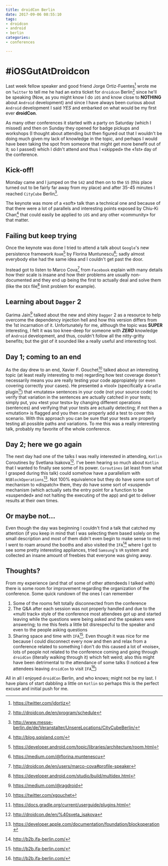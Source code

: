 ```yaml
---
title: droidCon Berlin
date: 2017-09-06 08:55:10
tags:
- droidcon
- android
- berlin
categories:
- conferences

---
```


# #iOSGutAtDroidcon
Last week fellow speaker and good friend Jorge Ortiz-Fuentes[^1] wrote me on `Twitter` to tell me he had an extra ticket for `droidcon` Berlin[^2] since he'll be speaking (Now, as you might know I do `iOS` and know close to **NOTHING** about `Android` development) and since I have always been curious about `Android` development I said _YES_ and embarked on what would be my first ever **droidCon**.

<!--more-->

As many other conferences it started with a party on Saturday (which I missed) and then on Sunday they opened for badge pickups and workshops (I thought about attending but then figured out that I wouldn't be doing much given my lack of knowledge in the topic, and perhaps I would have been taking the spot from someone that might get more benefit out of it; so I passed) which I didn't attend and thus I «skipped» the «1st» day of the conference.

## Kick-off!
Monday came and I jumped on the `S42` and then on to the `S5` (this place turned out to be fairly far away from my place) and after 35-45 minutes I reached `CityCube` Berlin[^3].

The keynote was more of a «soft» talk than a technical one and because of that there were a lot of parallels and interesting points exposed by Chiu-Ki Chan[^4] that could easily be applied to `iOS` and any other «community» for that matter.

## Failing but keep trying
Once the keynote was done I tried to attend a talk about `Google`'s new persistence framework `Room`[^5] by Florina Muntunescu[^6]; sadly almost everybody else had the same idea and I couldn't get past the door.

Instead got to listen to Marco Cova[^7] from `Facebook` explain with many details how their scale is insane and how their problems are usually non-documented and they end up being the first to actually deal and solve them (like the `DEX` file[^8] limit problem for example).

## Learning about `Dagger` 2
Garima Jain[^9] talked about the new and shiny `Dagger` 2 as a resource to help overcome the dependency injection hell and how this version differs from the 1st incarnation of it.
Unfortunately for me, although the topic was **SUPER** interesting, I felt it was too knee-deep for someone with **_ZERO_** knowledge of `Android` development, and thus, couldn't follow all the nitty-gritty benefits; but the gist of it sounded like a really useful and interesting tool.

## Day 1; coming to an end
As the day drew to an end, Xavier F. Gouchet[^10] talked about an interesting topic (at least really interesting to me) regarding how test coverage doesn't necessarily means you are really testing your code appropiately (or even covering correctly your cases). 
He presented a «tool» (specifically a `Gradle` plugin[^11]) that «mutates» sentences in your code (not your source code) to verify that variation in the sentences are actually catched in your tests; simply put, you «test your tests» by changing different operations (sentences) and verifying that your tests are actually detecting; if not then a «mutation» is flagged and you then can properly add a test to cover this scenario.
With this approach you can be sure that your tests are properly testing all possible paths and variations.
To me this was a really interesting talk, probably my favorite of the whole conference.

## Day 2; here we go again
The next day had one of the talks I was really interested in attending, `Kotlin` Coroutines by Svetlana Isakova[^12].
I've been hearing so much about `Kotlin` that I wanted to finally see some of its power.
`Coroutines` (at least from what I grasped during this talk) could somehow have a parallelism with `NSBlockOperations`[^13].
Not 100% equivalence but they do have some sort of mechanism to «dispatch» them, they do have some sort of «suspend» mechanism (which actually sets the entry point for a function to be «suspended» and not halting the executing of the app) and get to deliver results at their own times.

## Or maybe not…
Even though the day was beginning I couldn't find a talk that catched my attention (if you keep in mind that I was selecting them based solely on the small description and most of them didn't even begin to make sense to me) I went to roam around the booths and also visited the `IFA`[^14] where I got to see some pretty interesting appliances, tried `Samsung`'s `VR` system and collected an insane amount of freebies that everyone was giving away.

## Thoughts?
From my experience (and that of some of other attendeeds I talked with) there is some room for improvement regarding the organization of the conference.
Some quick rundown of the ones I can remember
1. Some of the rooms felt totally disconnected from the conference
2. The Q&A after each session was not properly handled and due to the «multi track» style of the conference most attendees got up and started leaving while the questions were being asked and the speakers were answering; to me this feels a little bit disrespecful to the speaker and even to the people asking questions
3. Sharing space and time with `IFA`[^14]. Even though it was nice for me because I could disconnect every now and then and relax from a conference related to something I don't do this caused a lot of «noise», lots of people not related to the conference coming and going through `droidCon` (literally walking through it) which felt weird; also this might have been detrimental to the attendance of some talks (I noticed a few attendees leaving `droidCon` to visit `IFA`[^14])

All in all I enjoyed `droidCon` Berlin, and who knows; might not be my last.
I have plans of start dabbling a little on `Kotlin` so perhaps this is the perfect excuse and initial push for me.

[^1]: https://twitter.com/jdortiz
[^2]: http://droidcon.de/en/program/schedule
[^3]: http://www.messe-berlin.de/de/Veranstalter/UnsereLocations/CityCubeBerlin/
[^4]: http://blog.sqisland.com/
[^5]: https://developer.android.com/topic/libraries/architecture/room.html
[^6]: https://medium.com/@florina.muntenescu
[^7]: http://droidcon.de/en/users/marco-cova#profile-speaker
[^8]: https://developer.android.com/studio/build/multidex.html
[^9]: https://medium.com/@ragdroid
[^10]: https://twitter.com/xgouchet
[^11]: https://docs.gradle.org/current/userguide/plugins.html
[^12]: http://droidcon.de/en/%40sveta_isakova
[^13]: https://developer.apple.com/documentation/foundation/blockoperation
[^14]: http://b2b.ifa-berlin.com/
